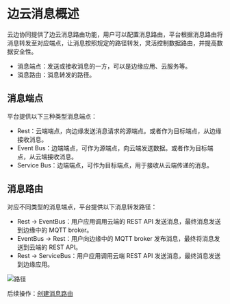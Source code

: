 # 边云消息概述

云边协同提供了边云消息路由功能，用户可以配置消息路由，平台根据消息路由将消息转发至对应端点，让消息按照规定的路径转发，灵活控制数据路由，并提高数据安全性。

- 消息端点：发送或接收消息的一方，可以是边缘应用、云服务等。
- 消息路由：消息转发的路径。

## 消息端点

平台提供以下三种类型消息端点：

- Rest：云端端点，向边缘发送消息请求的源端点。或者作为目标端点，从边缘接收消息。
- Event Bus：边端端点，可作为源端点，向云端发送数据。或者作为目标端点，从云端接收消息。
- Service Bus：边端端点，可作为目标端点，用于接收从云端传递的消息。

## 消息路由

对应不同类型的消息端点，平台提供以下消息转发路径：

- Rest -> EventBus：用户应用调用云端的 REST API 发送消息，最终消息发送到边缘中的 MQTT broker。
- EventBus -> Rest：用户向边缘中的 MQTT broker 发布消息，最终将消息发送到云端的 REST API。
- Rest -> ServiceBus：用户应用调用云端 REST API 发送消息，最终消息发送到边缘应用。

![路径](https://docs.daocloud.io/daocloud-docs-images/docs/zh/docs/kant/images/overview01.png)

后续操作：[创建消息路由](./create-route.md)
